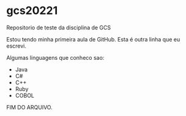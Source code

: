 # gcs20221
Repositorio de teste da disciplina de GCS

Estou tendo minha primeira aula de GitHub.
Esta é outra linha que eu escrevi.

Algumas linguagens que conheco sao:
- Java
- C#
- C++
- Ruby
- COBOL

FIM DO ARQUIVO.

